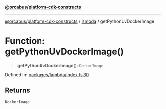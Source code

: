 [**@orcabus/platform-cdk-constructs**](../../../../README.md)

***

[@orcabus/platform-cdk-constructs](../../../../README.md) / [lambda](../README.md) / getPythonUvDockerImage

# Function: getPythonUvDockerImage()

> **getPythonUvDockerImage**(): `DockerImage`

Defined in: [packages/lambda/index.ts:30](https://github.com/OrcaBus/platform-cdk-constructs/blob/342fbc450bcf042009fcb0577341af4e80a50756/packages/lambda/index.ts#L30)

## Returns

`DockerImage`
